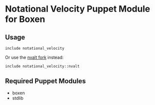 # Notational Velocity Puppet Module for Boxen

## Usage

```puppet
include notational_velocity
```

Or use the [nvalt fork](http://brettterpstra.com/projects/nvalt) instead:

```puppet
include notational_velocity::nvalt
```

## Required Puppet Modules

* boxen
* stdlib
